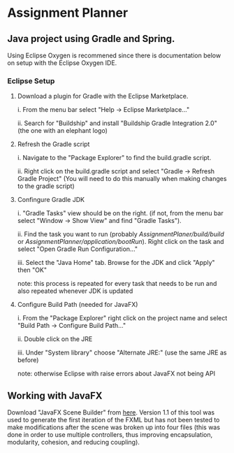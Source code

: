 # Assignment Planner
## Java project using Gradle and Spring.
Using Eclipse Oxygen is recommened since there is documentation below on setup with the Eclipse Oxygen IDE.

### Eclipse Setup
1. Download a plugin for Gradle with the Eclipse Marketplace.  
   
   i. From the menu bar select "Help -> Eclipse Marketplace..."  
   
   ii. Search for "Buildship" and install "Buildship Gradle Integration 2.0" (the one with an elephant logo)

2. Refresh the Gradle script  

   i. Navigate to the "Package Explorer" to find the build.gradle script.

   ii. Right click on the build.gradle script and select "Gradle -> Refresh Gradle Project" (You will need to do this manually when making changes to the gradle script)

3. Confingure Gradle JDK

   i. "Gradle Tasks" view should be on the right. (if not, from the menu bar select "Window -> Show View" and find "Gradle Tasks").
   
   ii. Find the task you want to run (probably _AssignmentPlaner/build/build_ or _AssignmentPlanner/application/bootRun_). Right click on the task and select "Open Gradle Run Configuration..."
   
   iii. Select the "Java Home" tab. Browse for the JDK and click "Apply" then "OK"

    note: this process is repeated for every task that needs to be run and also repeated whenever JDK is updated

4. Configure Build Path (needed for JavaFX)

   i. From the "Package Explorer" right click on the project name and select "Build Path -> Configure Build Path..."

   ii. Double click on the JRE

   iii. Under "System library" choose "Alternate JRE:" (use the same JRE as before)

   note: otherwise Eclipse with raise errors about JavaFX not being API

## Working with JavaFX
Download "JavaFX Scene Builder" from [here](http://www.oracle.com/technetwork/java/javase/downloads/javafxscenebuilder-1x-archive-2199384.html). Version 1.1 of this tool was used to generate the first iteration of the FXML but has not been tested to make modifications after the scene was broken up into four files (this was done in order to use multiple controllers, thus improving encapsulation, modularity, cohesion, and reducing coupling).
